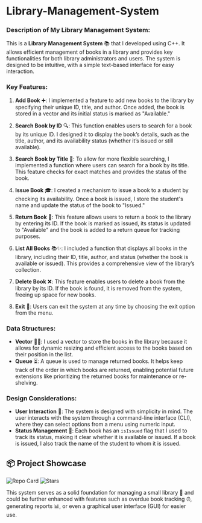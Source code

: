 # Library-Management-System
### Description of My Library Management System:

This is a **Library Management System** 📚 that I developed using C++. It allows efficient management of books in a library and provides key functionalities for both library administrators and users. The system is designed to be intuitive, with a simple text-based interface for easy interaction.

### Key Features:

1. **Add Book** ➕: I implemented a feature to add new books to the library by specifying their unique ID, title, and author. Once added, the book is stored in a vector and its initial status is marked as "Available."

2. **Search Book by ID** 🔍: This function enables users to search for a book by its unique ID. I designed it to display the book’s details, such as the title, author, and its availability status (whether it’s issued or still available).

3. **Search Book by Title** 📖: To allow for more flexible searching, I implemented a function where users can search for a book by its title. This feature checks for exact matches and provides the status of the book.

4. **Issue Book** 🎓: I created a mechanism to issue a book to a student by checking its availability. Once a book is issued, I store the student's name and update the status of the book to "Issued."

5. **Return Book** 🔄: This feature allows users to return a book to the library by entering its ID. If the book is marked as issued, its status is updated to "Available" and the book is added to a return queue for tracking purposes.

6. **List All Books** 📚✨: I included a function that displays all books in the library, including their ID, title, author, and status (whether the book is available or issued). This provides a comprehensive view of the library’s collection.

7. **Delete Book** ❌: This feature enables users to delete a book from the library by its ID. If the book is found, it is removed from the system, freeing up space for new books.

8. **Exit** 🏁: Users can exit the system at any time by choosing the exit option from the menu.

### Data Structures:

- **Vector** 🧑‍💻: I used a vector to store the books in the library because it allows for dynamic resizing and efficient access to the books based on their position in the list.
- **Queue** ⏳: A queue is used to manage returned books. It helps keep track of the order in which books are returned, enabling potential future extensions like prioritizing the returned books for maintenance or re-shelving.

### Design Considerations:

- **User Interaction** 💬: The system is designed with simplicity in mind. The user interacts with the system through a command-line interface (CLI), where they can select options from a menu using numeric input.
- **Status Management** 📌: Each book has an `isIssued` flag that I used to track its status, making it clear whether it is available or issued. If a book is issued, I also track the name of the student to whom it is issued.

## 📦 Project Showcase

![Repo Card](https://github-readme-stats.vercel.app/api/pin/?username=Asingh-2430&repo=Library-Management-System)
![Stars](https://img.shields.io/github/stars/Asingh-2430/Library-Management-System?style=social)

This system serves as a solid foundation for managing a small library 🏫 and could be further enhanced with features such as overdue book tracking ⏰, generating reports 📊, or even a graphical user interface (GUI) for easier use.
